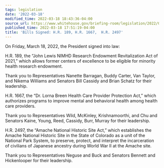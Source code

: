 ```yaml
---
tags: legislation
date: '2022-03-18'
modified_time: 2022-03-18 18:43:36-04:00
source_url: https://www.whitehouse.gov/briefing-room/legislation/2022/03/18/bills-signed-h-r-189-h-r-1667-h-r-2497/
published_time: 2022-03-18 17:51:19-04:00
title: 'Bills Signed: H.R. 189, H.R. 1667,  H.R. 2497'
---
```

 
On Friday, March 18, 2022, the President signed into law:

H.R. 189, the “John Lewis NIMHD Research Endowment Revitalization Act of
2021,” which allows former centers of excellence to be eligible for
minority health research endowment.

Thank you to Representatives Nanette Barragan, Buddy Carter, Van Taylor,
and Nikema Williams and Senators Bill Cassidy and Brian Schatz for their
leadership.

H.R. 1667, the “Dr. Lorna Breen Health Care Provider Protection Act,”
which authorizes programs to improve mental and behavioral health among
health care providers.

Thank you to Representatives Wild, McKinley, Krishnamoorthi, and Chu and
Senators Kaine, Young, Reed, Cassidy, Burr, Murray for their leadership.

H.R. 2497, the “Amache National Historic Site Act,” which establishes
the Amache National Historic Site in the State of Colorado as a unit of
the National Park System, to preserve, protect, and interpret the
incarceration of civilians of Japanese ancestry during World War II at
the Amache site.

Thank you to Representatives Neguse and Buck and Senators Bennett and
Hickenlooper for their leadership.
